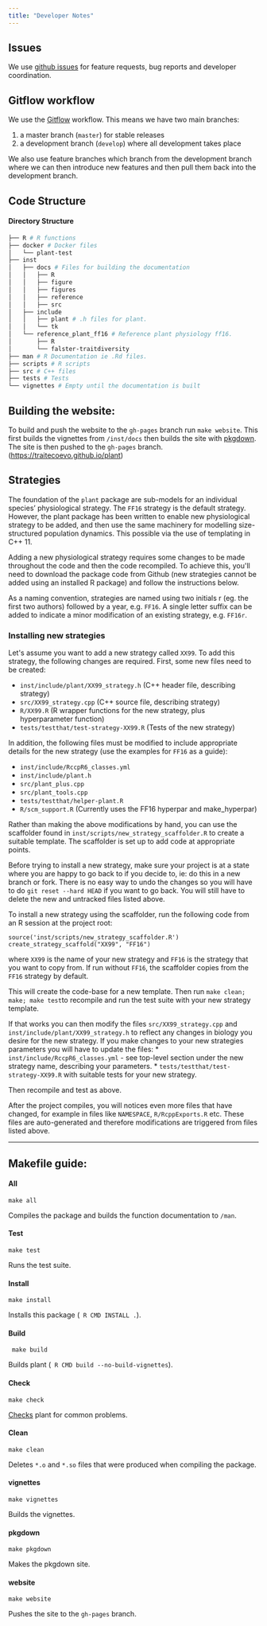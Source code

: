 ```yaml
---
title: "Developer Notes"
---
```


## Issues

We use [github issues](https://github.com/traitecoevo/plant/issues/) for feature requests, bug reports and  developer coordination.

## Gitflow workflow

We use the [Gitflow](https://www.atlassian.com/git/tutorials/comparing-workflows/gitflow-workflow) workflow.
This means we have two main branches:

1. a master branch (`master`) for stable releases
2. a development branch (`develop`) where all development takes place

We also use feature branches which branch from the development branch where we can then introduce new features and then pull them back into the development branch.

##  Code Structure
#### Directory  Structure
```sh
├── R # R functions
├── docker # Docker files
│   └── plant-test
├── inst
│   ├── docs # Files for building the documentation
│   │   ├── R
│   │   ├── figure
│   │   ├── figures
│   │   ├── reference
│   │   ├── src
│   ├── include
│   │   ├── plant # .h files for plant.
│   │   └── tk
│   └── reference_plant_ff16 # Reference plant physiology ff16.
│       ├── R
│       └── falster-traitdiversity
├── man # R Documentation ie .Rd files.
├── scripts # R scripts
├── src # C++ files
├── tests # Tests
└── vignettes # Empty until the documentation is built
```

## Building the website:

To build and push the website to the `gh-pages` branch run `make website`.
This first builds the vignettes from `/inst/docs` then builds the site with [pkgdown](http://pkgdown.r-lib.org).
The site is then pushed to the `gh-pages` branch. (https://traitecoevo.github.io/plant)

## Strategies

The foundation of the `plant` package are sub-models for an individual species’ physiological strategy. The `FF16` strategy is the default strategy. However, the plant package has been written to enable new physiological strategy to be added, and then use the same machinery for modelling size-structured population dynamics. This possible via the use of templating in C++ 11. 

Adding a new physiological strategy requires some changes to be made throughout the code and then the code recompiled. To achieve this, you'll need to download the package code from Github (new strategies cannot be added using an installed R package) and follow the instructions below. 

As a naming convention, strategies are named using two initials r (eg. the first two authors) followed by a year, e.g. `FF16`. A single letter suffix can be added to indicate a minor modification of an existing strategy, e.g. `FF16r`. 

### Installing new strategies

Let's assume you want to add a new strategy called `XX99`. To add this strategy, the following changes are required. First, some new files need to be created:

* `inst/include/plant/XX99_strategy.h` (C++ header file, describing strategy)
* `src/XX99_strategy.cpp`  (C++ source file, describing strategy)
* `R/XX99.R`  (R wrapper functions for the new strategy, plus hyperparameter function)
* `tests/testthat/test-strategy-XX99.R` (Tests of the new strategy)

In addition, the following files must be modified to include appropriate details for the new strategy (use the examples for `FF16` as a guide):

* `inst/include/RccpR6_classes.yml`
* `inst/include/plant.h`
* `src/plant_plus.cpp`
* `src/plant_tools.cpp`
* `tests/testthat/helper-plant.R`
* `R/scm_support.R` (Currently uses the FF16 hyperpar and make_hyperpar)

Rather than making the above modifications by hand, you can use the scaffolder found in `inst/scripts/new_strategy_scaffolder.R` to create a suitable template. The scaffolder is set up to add code at appropriate points. 

Before trying to install a new strategy, make sure your project is at a state where you are happy to go back to if you decide to, ie: do this in a new branch or fork. There is no easy way to undo the changes so you will have to do `git reset --hard HEAD` if you want to go back. You will still have to delete the new and untracked files listed above.

To install a new strategy using the scaffolder, run the following code from an R session at the project root:

```{r}
source('inst/scripts/new_strategy_scaffolder.R')
create_strategy_scaffold("XX99", "FF16")
```
where `XX99` is the name of your new strategy and `FF16` is the strategy that you want to copy from. If run without `FF16`, the scaffolder copies from the `FF16` strategy by default.

This will create the code-base for a new template. Then run `make clean; make; make test`to recompile and run the test suite with your new strategy template.

If that works you can then modify the files `src/XX99_strategy.cpp` and `inst/include/plant/XX99_strategy.h` to reflect any changes in biology you desire for the new strategy. If you make changes to your new strategies parameters you will have to update the files: 
	* `inst/include/RccpR6_classes.yml` - see top-level section under the new strategy name, describing your parameters.
	* `tests/testthat/test-strategy-XX99.R` with suitable tests for your new strategy.

Then recompile and test as above.

After the project compiles, you will notices even more files that have changed, for example in files like `NAMESPACE`, `R/RcppExports.R` etc. These files are auto-generated and therefore modifications are triggered from files listed above.

----

## Makefile guide:

#### All

```make all```

Compiles the package and builds the function documentation to `/man`. 

#### Test

```make test```

Runs the test suite.

#### Install

```make install```

Installs this package (` R CMD INSTALL .`).

#### Build

``` make build```

Builds plant (` R CMD build --no-build-vignettes`).

#### Check

```make check```

[Checks](http://r-pkgs.had.co.nz/check.html) plant for common problems.

#### Clean

```make clean```

Deletes `*.o` and `*.so` files that were produced when compiling the package.

#### vignettes

```make vignettes```

Builds the vignettes.

#### pkgdown

```make pkgdown```

Makes the pkgdown site.

#### website

```make website```

Pushes the site to the `gh-pages` branch. 
